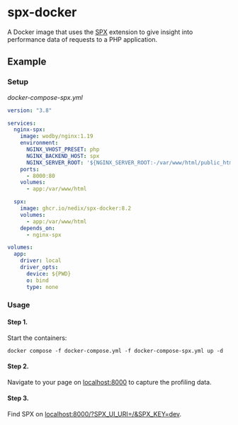 # spx-docker

A Docker image that uses the [SPX](https://github.com/NoiseByNorthwest/php-spx)
extension to give insight into performance data of requests to a PHP application.

## Example

### Setup

*docker-compose-spx.yml*

```yaml
version: "3.8"

services:
  nginx-spx:
    image: wodby/nginx:1.19
    environment:
      NGINX_VHOST_PRESET: php
      NGINX_BACKEND_HOST: spx
      NGINX_SERVER_ROOT: '${NGINX_SERVER_ROOT:-/var/www/html/public_html}'
    ports:
      - 8000:80
    volumes:
      - app:/var/www/html

  spx:
    image: ghcr.io/nedix/spx-docker:8.2
    volumes:
      - app:/var/www/html
    depends_on:
      - nginx-spx

volumes:
  app:
    driver: local
    driver_opts:
      device: ${PWD}
      o: bind
      type: none
```

### Usage

#### Step 1.

Start the containers:

```shell
docker compose -f docker-compose.yml -f docker-compose-spx.yml up -d
```

#### Step 2.

Navigate to your page on [localhost:8000](http://localhost:8000) to capture the profiling data.

#### Step 3.

Find SPX on [localhost:8000/?SPX_UI_URI=/&SPX_KEY=dev](http://localhost:8000/?SPX_UI_URI=/&SPX_KEY=dev).
